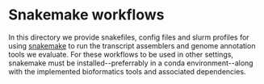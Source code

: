# Snakemake workflows
In this directory we provide snakefiles, config files and slurm profiles for using [snakemake](https://snakemake.readthedocs.io/en/stable/index.html) to run the transcript assemblers and genome annotation tools we evaluate. For these workflows to be used in other settings, snakemake must be installed--preferrably in a conda environment--along with the implemented bioformatics tools and associated dependencies.

